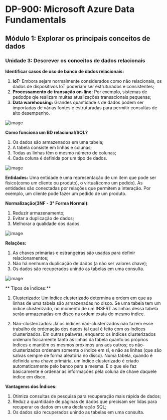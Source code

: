 # DP-900: Microsoft Azure Data Fundamentals

## Módulo 1: Explorar os principais conceitos de dados

### Unidade 3: Descrever os conceitos de dados relacionais

**Identificar casos de uso de banco de dados relacionais:**

  1. **IoT:** Embora sejam normalmente considerados como não relacionais, os dados de dispositivos IoT poderiam ser estruturados e consistentes;
  2. **Processamento de transação on-line:** Por exemplo, sistemas de pedodps qie realizam muitas atualizações transacionais pequenas;
  3. **Data warehousing:** Grandes quantidade s de dados podem ser importadas de várias fontes e estruturadas para permitir consultas de alto desempenho.
  
![image](https://user-images.githubusercontent.com/86172286/188292585-dddab79e-c19e-4f69-b373-8baa5b076021.png)

**Como funciona um BD relacional/SQL?**
  1. Os dados são armazenados em uma tabela;
  2. A tabela consiste em linhas e colunas;
  3. Todas as linhas têm o mesmo número de colunas;
  4. Cada coluna é definida  por um tipo de dados.

![image](https://user-images.githubusercontent.com/86172286/188292623-15101420-e01d-475d-95eb-07826f97be93.png)

**Entidades:**
Uma entidade é uma representação de um item que pode ser físico(como um cliente ou produto), o virtual(como um pedido). As entidades são conectadas por relações que permitem a interação. Por exemplo, um cliente pode fazer um pedido de um produto.

**Normalização(3NF - 3° Forma Normal):**
  1. Reduzir armazenamento;
  2. Evitar a duplicação de dados;
  3. Melhorar a qualidade dos dados.
  
![image](https://user-images.githubusercontent.com/86172286/188292776-c8eef0e4-8cf8-4346-a8bc-61b9d52e6b4a.png)

**Relações:**
  1. As chaves primárias e estrangeiras são usadas para definir relacionamentos;
  2. Não há nenhuma duplicação de dados (a não ser valores chave);
  3. Os dados são recuperados unindo as tabelas em uma consulta.
  
![image](https://user-images.githubusercontent.com/86172286/188292853-907522df-849e-4857-bdee-752f109b5d92.png)

** Tipos de Índices:**
  1. Clusterizado: Um índice clusterizado determina a ordem em que as linhas de uma tabela são armazenadas no disco. Se uma tabela tem um índice clusterizado, no momento de um INSERT as linhas dessa tabela serão armazenadas em disco na ordem exata do mesmo índice.

  2. Não-clusterizados: Já os índices não-clusterizados não fazem esse trabalho de ordenação dos dados tal qual é feito com os índices clusterizados. Em outras palavras, enquanto os índices clusterizados ordenam fisicamente tanto as linhas da tabela quanto os próprios índices e mantêm os mesmos próximos uns aos outros; os não-clusterizados ordenam somente o índice em si, e não as linhas (que são salvas sempre de forma aleatória no disco).
  Numa tabela, quando é definida uma chave primária, um índice clusterizado é criado automaticamente pelo banco para a mesma. E o que ele faz basicamente é ordenar as informações pela coluna de chave daquele índice em disco.

**Vantagems dos Índices:**
  1. Otimiza consultas de pesquisa para recuperação mais rápida de dados;
  2. Reduz a quantidade de páginas de dados que precisam ser lidas para recuperar os dados em uma declaração SQL;
  3. Os dados são recuperados unindo as tabelas em uma consulta.
